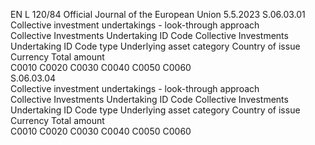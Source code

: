 EN  L 120/84 Official Journal of the European Union 5.5.2023
 S.06.03.01  
Collective investment undertakings - look-through approach  
Collective Investments 
Undertaking ID Code  Collective Investments 
Undertaking ID Code type  Underlying asset category  Country of issue  Currency  Total amount  
C0010  C0020  C0030  C0040  C0050  C0060  
S.06.03.04  
Collective investment undertakings - look-through approach  
Collective Investments 
Undertaking ID Code  Collective Investments 
Undertaking ID Code type  Underlying asset category  Country of issue  Currency  Total amount  
C0010  C0020  C0030  C0040  C0050  C0060